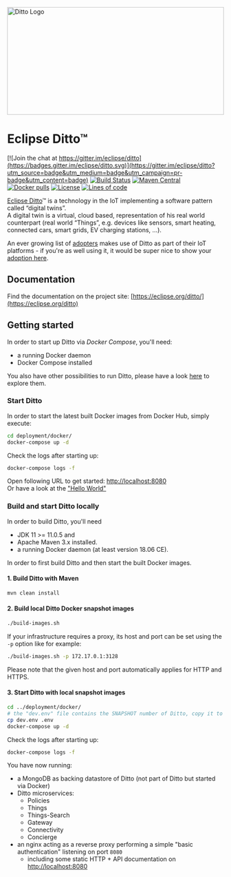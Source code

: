 <a href="https://eclipse.org/ditto/">
  <img src="https://eclipse.org/ditto/images/ditto.svg" alt="Ditto Logo" width="100%" height="250">
</a>

# Eclipse Ditto™

[![Join the chat at https://gitter.im/eclipse/ditto](https://badges.gitter.im/eclipse/ditto.svg)](https://gitter.im/eclipse/ditto?utm_source=badge&utm_medium=badge&utm_campaign=pr-badge&utm_content=badge)
[![Build Status](https://github.com/eclipse/ditto/workflows/build/badge.svg)](https://github.com/eclipse/ditto/actions?query=workflow%3Abuild)
[![Maven Central](https://img.shields.io/maven-central/v/org.eclipse.ditto/ditto?label=maven)](https://search.maven.org/search?q=g:org.eclipse.ditto)
[![Docker pulls](https://img.shields.io/docker/pulls/eclipse/ditto-concierge.svg)](https://hub.docker.com/search?q=eclipse%2Fditto&type=image)
[![License](https://img.shields.io/badge/License-EPL%202.0-green.svg)](https://opensource.org/licenses/EPL-2.0)
[![Lines of code](https://img.shields.io/badge/dynamic/xml.svg?label=Lines%20of%20code&url=https%3A%2F%2Fwww.openhub.net%2Fprojects%2Feclipse-ditto.xml%3Fapi_key%3D11ac3aa12a364fd87b461559a7eedcc53e18fb5a4cf1e43e02cb7a615f1f3d4f&query=%2Fresponse%2Fresult%2Fproject%2Fanalysis%2Ftotal_code_lines&colorB=lightgrey)](https://www.openhub.net/p/eclipse-ditto)

[Eclipse Ditto](https://eclipse.org/ditto/)™ is a technology in the IoT implementing a software pattern called “digital twins”.  
A digital twin is a virtual, cloud based, representation of his real world counterpart (real world “Things”, e.g. devices like sensors, smart heating, connected cars, smart grids, EV charging stations, …).

An ever growing list of [adopters](https://iot.eclipse.org/adopters/?#iot.ditto) makes use of Ditto as part of their IoT platforms - if you're as well using it, it would be super nice to show your [adoption here](https://iot.eclipse.org/adopters/how-to-be-listed-as-an-adopter/).

## Documentation

Find the documentation on the project site: [https://eclipse.org/ditto/](https://eclipse.org/ditto)

## Getting started

In order to start up Ditto via *Docker Compose*, you'll need:
* a running Docker daemon
* Docker Compose installed

You also have other possibilities to run Ditto, please have a look [here](https://github.com/eclipse/ditto/tree/master/deployment) to explore them.

### Start Ditto

In order to start the latest built Docker images from Docker Hub, simply execute:

```bash
cd deployment/docker/
docker-compose up -d
```

Check the logs after starting up:
```bash
docker-compose logs -f
```

Open following URL to get started: [http://localhost:8080](http://localhost:8080)<br/>
Or have a look at the ["Hello World"](https://eclipse.org/ditto/intro-hello-world.html)

### Build and start Ditto locally

In order to build Ditto, you'll need
* JDK 11 >= 11.0.5 and
* Apache Maven 3.x installed.
* a running Docker daemon (at least version 18.06 CE).

In order to first build Ditto and then start the built Docker images.

#### 1. Build Ditto with Maven
```bash
mvn clean install
```

#### 2. Build local Ditto Docker snapshot images
```bash
./build-images.sh
```
If your infrastructure requires a proxy, its host and port can be set using the `-p` option like for example:
```bash
./build-images.sh -p 172.17.0.1:3128
```
Please note that the given host and port automatically applies for HTTP and HTTPS.

#### 3. Start Ditto with local snapshot images
```bash
cd ../deployment/docker/
# the "dev.env" file contains the SNAPSHOT number of Ditto, copy it to ".env" so that docker compose uses it:
cp dev.env .env
docker-compose up -d
```

Check the logs after starting up:
```bash
docker-compose logs -f
```

You have now running:
* a MongoDB as backing datastore of Ditto (not part of Ditto but started via Docker)
* Ditto microservices:
   * Policies
   * Things
   * Things-Search
   * Gateway
   * Connectivity
   * Concierge
* an nginx acting as a reverse proxy performing a simple "basic authentication" listening on port `8080`
   * including some static HTTP + API documentation on [http://localhost:8080](http://localhost:8080)
